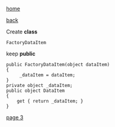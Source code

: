 [home](./page01.md)

[back](./page01.md)

Create **class**

```
FactoryDataItem
```

keep **public**


```
public FactoryDataItem(object dataItem)
{
     _dataItem = dataItem;
}
private object _dataItem;
public object DataItem
{
    get { return _dataItem; }
}
```



[page 3](./page03.md)
